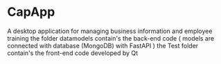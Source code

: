 # CapApp
A desktop application for managing business information and employee training
the folder datamodels contain's the back-end code ( models are connected with database (MongoDB) with FastAPI )
the Test folder contain's the front-end code developed by Qt 
